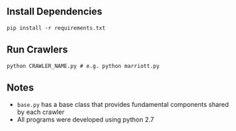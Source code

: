 Install Dependencies
--------------------
``` 
pip install -r requirements.txt
```

Run Crawlers
------------
```
python CRAWLER_NAME.py # e.g. python marriott.py
```

Notes
-----
 - `base.py` has a base class that provides fundamental components shared by each crawler
 - All programs were developed using python 2.7

